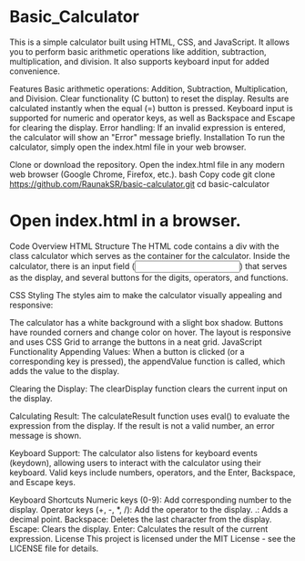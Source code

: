 # Basic_Calculator
This is a simple calculator built using HTML, CSS, and JavaScript. It allows you to perform basic arithmetic operations like addition, subtraction, multiplication, and division. It also supports keyboard input for added convenience.

Features
Basic arithmetic operations: Addition, Subtraction, Multiplication, and Division.
Clear functionality (C button) to reset the display.
Results are calculated instantly when the equal (=) button is pressed.
Keyboard input is supported for numeric and operator keys, as well as Backspace and Escape for clearing the display.
Error handling: If an invalid expression is entered, the calculator will show an "Error" message briefly.
Installation
To run the calculator, simply open the index.html file in your web browser.

Clone or download the repository.
Open the index.html file in any modern web browser (Google Chrome, Firefox, etc.).
bash
Copy code
git clone https://github.com/RaunakSR/basic-calculator.git
cd basic-calculator
# Open index.html in a browser.
Code Overview
HTML Structure
The HTML code contains a div with the class calculator which serves as the container for the calculator. Inside the calculator, there is an input field (<input>) that serves as the display, and several buttons for the digits, operators, and functions.

CSS Styling
The styles aim to make the calculator visually appealing and responsive:

The calculator has a white background with a slight box shadow.
Buttons have rounded corners and change color on hover.
The layout is responsive and uses CSS Grid to arrange the buttons in a neat grid.
JavaScript Functionality
Appending Values: When a button is clicked (or a corresponding key is pressed), the appendValue function is called, which adds the value to the display.

Clearing the Display: The clearDisplay function clears the current input on the display.

Calculating Result: The calculateResult function uses eval() to evaluate the expression from the display. If the result is not a valid number, an error message is shown.

Keyboard Support: The calculator also listens for keyboard events (keydown), allowing users to interact with the calculator using their keyboard. Valid keys include numbers, operators, and the Enter, Backspace, and Escape keys.

Keyboard Shortcuts
Numeric keys (0-9): Add corresponding number to the display.
Operator keys (+, -, *, /): Add the operator to the display.
.: Adds a decimal point.
Backspace: Deletes the last character from the display.
Escape: Clears the display.
Enter: Calculates the result of the current expression.
License
This project is licensed under the MIT License - see the LICENSE file for details.
